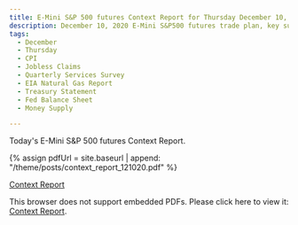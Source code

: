 ```yaml
---
title: E-Mini S&P 500 futures Context Report for Thursday December 10, 2020
description: December 10, 2020 E-Mini S&P500 futures trade plan, key support and resistance zones, and volatility analysis.
tags:
  - December
  - Thursday
  - CPI 
  - Jobless Claims 
  - Quarterly Services Survey 
  - EIA Natural Gas Report 
  - Treasury Statement 
  - Fed Balance Sheet 
  - Money Supply 

---
```


Today's E-Mini S&P 500 futures Context Report.

{% assign pdfUrl = site.baseurl | append: "/theme/posts/context_report_121020.pdf" %}

<a href="{{pdfUrl}}">Context Report</a>

<object data="{{pdfUrl}}" type="application/pdf" width="700px" height="700px">
    <p>This browser does not support embedded PDFs. Please click here to view it: <a href="{{pdfUrl}}">Context Report</a>.</p>
</object>

